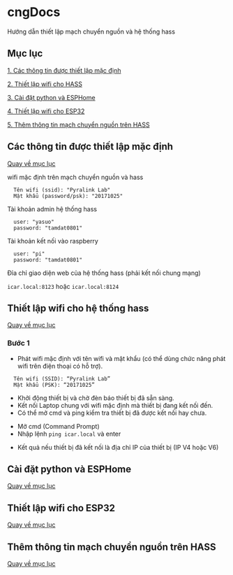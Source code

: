 # cngDocs
Hướng dẫn thiết lập mạch chuyển nguồn và hệ thống hass

## Mục lục
[1. Các thông tin được thiết lập mặc định](#cac-thong-tin-duoc-thiet-lap-mac-dinh)

[2. Thiết lập wifi cho HASS](#thiết-lập-wifi-cho-hệ-thống-hass)

[3. Cài đặt python và ESPHome](#cài-đặt-python-và-ESPHome)

[4. Thiết lập wifi cho ESP32](#thiết-lập-wifi-cho-esp32)

[5. Thêm thông tin mạch chuyển nguồn trên HASS](#thêm-thông-tin-mạch-chuyển-nguồn-trên-hass)

## Các thông tin được thiết lập mặc định
[Quay về mục lục](#mục-lục)

wifi mặc định trên mạch chuyển nguồn và hass

```
  Tên wifi (ssid): "Pyralink Lab"
  Mật khẩu (password/psk): "20171025"
```

Tài khoản admin hệ thống hass

```
  user: "yasuo"
  password: "tamdat0801"
```

Tài khoản kết nối vào raspberry 

```
  user: "pi"
  password: "tamdat0801"
```

Đỉa chỉ giao diện web của hệ thống hass (phải kết nối chung mạng)

```icar.local:8123``` hoặc ```icar.local:8124```

## Thiết lập wifi cho hệ thống hass
[Quay về mục lục](#mục-lục)

### Bước 1
- Phát wifi mặc định với tên wifi và mật khẩu (có thể dùng chức năng phát wifi trên điện thoại có hỗ trợ).

```
  Tên wifi (SSID): “Pyralink Lab”
  Mật khẩu (PSK): “20171025”
```

-	Khởi động thiết bị và chờ đèn báo thiết bị đã sẵn sàng.
-	Kết nối Laptop chung với wifi mặc định mà thiết bị đang kết nối đến.
-	Có thể mở cmd và ping kiểm tra thiết bị đã được kết nối hay chưa.
  + Mở cmd (Command Prompt)
  + Nhập lệnh ```ping icar.local``` và enter
-	Kết quả nếu thiết bị đã kết nối là địa chỉ IP của thiết bị (IP V4 hoặc V6)

## Cài đặt python và ESPHome
[Quay về mục lục](#mục-lục)


## Thiết lập wifi cho ESP32
[Quay về mục lục](#mục-lục)


## Thêm thông tin mạch chuyển nguồn trên HASS
[Quay về mục lục](#mục-lục)


